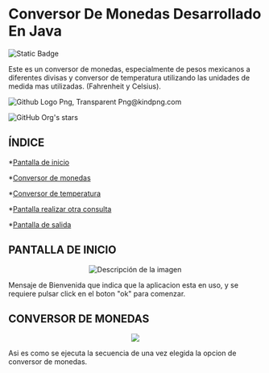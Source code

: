 # Conversor De Monedas Desarrollado En Java
<img alt="Static Badge" src="https://img.shields.io/badge/Version-1.0-brightgreen?style=Version%201.0">


Este es un conversor de monedas, especialmente de pesos mexicanos  a diferentes divisas  y conversor de temperatura utilizando las unidades de medida mas  utilizadas. (Fahrenheit y Celsius).

<img src="https://www.kindpng.com/picc/m/128-1280357_github-logo-png-transparent-png.png" alt="Github Logo Png, Transparent Png@kindpng.com">

![GitHub Org's stars](https://img.shields.io/github/stars/camilafernanda?style=social)


## ÍNDICE
*[Pantalla de inicio ](#Pantalla-de-inicio)

*[Conversor de monedas ](#Conversor-de-monedas)

*[Conversor de temperatura ](#Conversor-de-temperatura)

*[Pantalla realizar otra consulta](#CPantalla-realizar-otra-consulta)

*[Pantalla de salida ](#CPantalla-de-salida)




## PANTALLA DE INICIO

<p align="center">
  <img src="https://github.com/Fracktom/ConversorMonedas/assets/129825724/c78abedc-7450-430f-be75-917fa54c76aa" alt="Descripción de la imagen">
</p>

Mensaje de Bienvenida que indica que la aplicacion esta en uso, y se requiere pulsar click en el boton "ok" para comenzar.


## CONVERSOR DE MONEDAS 

<p align="center">
  <img src="https://github.com/Fracktom/ConversorMonedas/assets/129825724/27be4f0e-7833-4c3a-9f39-d42542180004">
</p >

Asi es como se ejecuta la secuencia de una vez elegida la opcion de conversor de monedas.









